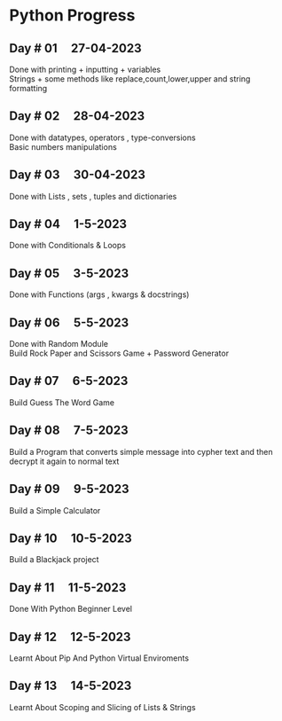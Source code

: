 # Python Progress

## Day # 01 &nbsp; &nbsp; 27-04-2023

Done with printing + inputting + variables </br>
Strings + some methods like replace,count,lower,upper and string formatting

## Day # 02 &nbsp; &nbsp; 28-04-2023

Done with datatypes, operators , type-conversions </br>
Basic numbers manipulations

## Day # 03 &nbsp; &nbsp; 30-04-2023

Done with Lists , sets , tuples and dictionaries </br>

## Day # 04 &nbsp; &nbsp; 1-5-2023

Done with Conditionals & Loops </br>

## Day # 05 &nbsp; &nbsp; 3-5-2023

Done with Functions (args , kwargs & docstrings) </br>

## Day # 06 &nbsp; &nbsp; 5-5-2023

Done with Random Module </br>
Build Rock Paper and Scissors Game + Password Generator

## Day # 07 &nbsp; &nbsp; 6-5-2023

Build Guess The Word Game

## Day # 08 &nbsp; &nbsp; 7-5-2023

Build a Program that converts simple message into cypher text and then decrypt it again to normal text

## Day # 09 &nbsp; &nbsp; 9-5-2023

Build a Simple Calculator

## Day # 10 &nbsp; &nbsp; 10-5-2023

Build a Blackjack project

## Day # 11 &nbsp; &nbsp; 11-5-2023

Done With Python Beginner Level

## Day # 12 &nbsp; &nbsp; 12-5-2023

Learnt About Pip And Python Virtual Enviroments

## Day # 13 &nbsp; &nbsp; 14-5-2023

Learnt About Scoping and Slicing of Lists & Strings

